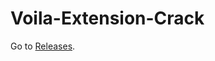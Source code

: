 # Voila-Extension-Crack

Go to [Releases](https://github.com/danthekidd/Voila-Extension-Crack/releases).

